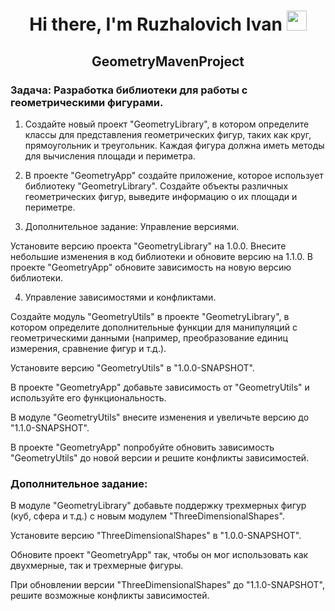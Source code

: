 <h1 align="center">Hi there, I'm <a>Ruzhalovich Ivan</a> 
<img src="https://github.com/blackcater/blackcater/raw/main/images/Hi.gif" height="32"/></h1>
<h2 align="center">GeometryMavenProject</h2>
<h3 >Задача: Разработка библиотеки для работы с геометрическими фигурами.</h3>

1. Создайте новый проект "GeometryLibrary", в котором определите классы для представления геометрических фигур, таких как круг, прямоугольник и треугольник. Каждая фигура должна иметь методы для вычисления площади и периметра.

2.  В проекте "GeometryApp" создайте приложение, которое использует библиотеку "GeometryLibrary". Создайте объекты различных геометрических фигур, выведите информацию о их площади и периметре.

3. Дополнительное задание: Управление версиями.

Установите версию проекта "GeometryLibrary" на 1.0.0. Внесите небольшие изменения в код библиотеки и обновите версию на 1.1.0. В проекте "GeometryApp" обновите зависимость на новую версию библиотеки.

4. Управление зависимостями и конфликтами.

  Создайте модуль "GeometryUtils" в проекте "GeometryLibrary", в котором определите дополнительные функции для манипуляций с геометрическими данными (например, преобразование единиц измерения, сравнение фигур и т.д.).

  Установите версию "GeometryUtils" в "1.0.0-SNAPSHOT".

  В проекте "GeometryApp" добавьте зависимость от "GeometryUtils" и используйте его функциональность.

  В модуле "GeometryUtils" внесите изменения и увеличьте версию до "1.1.0-SNAPSHOT".

  В проекте "GeometryApp" попробуйте обновить зависимость "GeometryUtils" до новой версии и решите конфликты зависимостей.

<h3>Дополнительное задание:</h3>

  В модуле "GeometryLibrary" добавьте поддержку трехмерных фигур (куб, сфера и т.д.) с новым модулем "ThreeDimensionalShapes".

  Установите версию "ThreeDimensionalShapes" в "1.0.0-SNAPSHOT".

  Обновите проект "GeometryApp" так, чтобы он мог использовать как двухмерные, так и трехмерные фигуры.

  При обновлении версии "ThreeDimensionalShapes" до "1.1.0-SNAPSHOT", решите возможные конфликты зависимостей.
